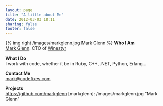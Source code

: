 ```yaml
---
layout: page
title: "A little about Me"
date: 2012-03-03 18:11
sharing: false
footer: false
---
```


{% img right /images/markglenn.jpg Mark Glenn %}
**Who I Am**  
[Mark Glenn](https://plus.google.com/u/1/102499220367792434107). CTO of [Winestyr](https://www.winestyr.com/)

**What I Do**  
I work with code, whether it be in Ruby, C++, .NET, Python, Erlang...

**Contact Me**  
<mark@codefixes.com>

**Projects**  
<https://github.com/markglenn>
[markglenn]: /images/markglenn.jpg  "Mark Glenn"
